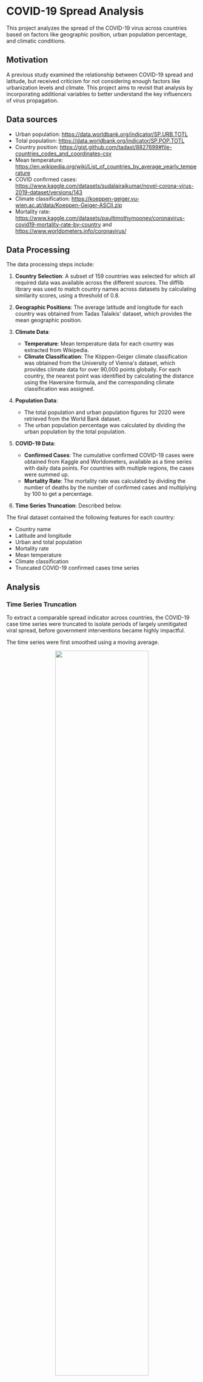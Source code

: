 # COVID-19 Spread Analysis

This project analyzes the spread of the COVID-19 virus across countries based on factors like geographic position, urban population percentage, and climatic conditions.

## Motivation

A previous study examined the relationship between COVID-19 spread and latitude, but received criticism for not considering enough factors like urbanization levels and climate. This project aims to revisit that analysis by incorporating additional variables to better understand the key influencers of virus propagation.

## Data sources
- Urban population: https://data.worldbank.org/indicator/SP.URB.TOTL
- Total population: https://data.worldbank.org/indicator/SP.POP.TOTL
- Country position: https://gist.github.com/tadast/8827699#file-countries_codes_and_coordinates-csv
- Mean temperature: https://en.wikipedia.org/wiki/List_of_countries_by_average_yearly_temperature
- COVID confirmed cases: https://www.kaggle.com/datasets/sudalairajkumar/novel-corona-virus-2019-dataset/versions/143
- Climate classification: https://koeppen-geiger.vu-wien.ac.at/data/Koeppen-Geiger-ASCII.zip
- Mortality rate: https://www.kaggle.com/datasets/paultimothymooney/coronavirus-covid19-mortality-rate-by-country and https://www.worldometers.info/coronavirus/

## Data Processing

The data processing steps include:

1. **Country Selection**: A subset of 159 countries was selected for which all required data was available across the different sources. The difflib library was used to match country names across datasets by calculating similarity scores, using a threshold of 0.8.

2. **Geographic Positions**: The average latitude and longitude for each country was obtained from Tadas Talaikis' dataset, which provides the mean geographic position.

3. **Climate Data**:
   - **Temperature**: Mean temperature data for each country was extracted from Wikipedia.
   - **Climate Classification**: The Köppen-Geiger climate classification was obtained from the University of Vienna's dataset, which provides climate data for over 90,000 points globally. For each country, the nearest point was identified by calculating the distance using the Haversine formula, and the corresponding climate classification was assigned.

4. **Population Data**:
   - The total population and urban population figures for 2020 were retrieved from the World Bank dataset.
   - The urban population percentage was calculated by dividing the urban population by the total population.

5. **COVID-19 Data**:
   - **Confirmed Cases**: The cumulative confirmed COVID-19 cases were obtained from Kaggle and Worldometers, available as a time series with daily data points. For countries with multiple regions, the cases were summed up.
   - **Mortality Rate**: The mortality rate was calculated by dividing the number of deaths by the number of confirmed cases and multiplying by 100 to get a percentage.

6. **Time Series Truncation**: Described below.

The final dataset contained the following features for each country:

- Country name
- Latitude and longitude
- Urban and total population
- Mortality rate
- Mean temperature
- Climate classification
- Truncated COVID-19 confirmed cases time series

## Analysis

### Time Series Truncation

To extract a comparable spread indicator across countries, the COVID-19 case time series were truncated to isolate periods of largely unmitigated viral spread, before government interventions became highly impactful.

The time series were first smoothed using a moving average.

<div align="center">
    <img src="report/img/moving_avg.png" width="70%">
</div>

The derivatives of the smoothed curves were then calculated, and the maximum derivative point was located. Moving backwards and forwards from this point, the curves were truncated at points where the derivative fell below empirically chosen thresholds of 5% and 70% respectively.

<div align="center">
    <img src="report/img/clip.png" width="100%">
</div>

### Spread Rate Calculation

Four methods were evaluated to calculate a single spread rate indicator from the truncated case curves:

1. Linear Regression  

<div align="center">
      <img src="report/img/lin_reg.png" width="100%">
</div>

   This proved to be a poor model for viral spread.

2. Exponential Regression

<div align="center">
      <img src="report/img/exp_reg.png" width="100%">
</div>

   Exponential regression provided a good fit and was selected as the spread indicator, after min-max scaling of coefficients.

3. Case Doubling Rate

    In order to make the result less sensitive to the initial conditions, the doubling rate was calculated as the average of the doubling rates on the last 75% of the time series.

<div align="center">
   <img src="report/img/time_double.png" width="100%">
</div>
    
    This method was considered but not used for the final analysis.

4. Daily Reproduction Ratio

   It corresponds to the mean relative increase in cases from one day to the next. It was calculated as the average of the daily reproduction ratios on the last 75% of the time series.
   The formula is: $R = \sum_{i=1}^{n-1} (C_{i+1} - C_i) / C_i$, where $C_i$ is the number of cases on day $i$.

   This method was considered but not used for the final analysis.

The spread rates calculated were then compared by visualizing on a common scale the ones for a diverse set of countries.

<div align="center">
    <img src="report/img/spread_comp.png" width="80%">
</div>

The exponential regression method was finally chosen as the spread indicator for the analysis.

## Results

(Add summary of key results and findings)

## Limitations

Some limitations of this study include:

- Data availability only at country level, lacks granular details
- Approximations required when merging data from different spatial resolutions